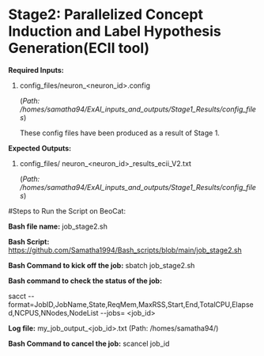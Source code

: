 # Stage2: Parallelized Concept Induction and Label Hypothesis Generation(ECII tool)

**Required Inputs:**

1) config_files/neuron_<neuron_id>.config

     (_Path: /homes/samatha94/ExAI_inputs_and_outputs/Stage1_Results/config_files_)
   
     These config files have been produced as a result of Stage 1.

**Expected Outputs:** 

1) config_files/	neuron_<neuron_id>_results_ecii_V2.txt

    (_Path: /homes/samatha94/ExAI_inputs_and_outputs/Stage1_Results/config_files_)


#Steps to Run the Script on BeoCat:

**Bash file name:** job_stage2.sh

**Bash Script:** https://github.com/Samatha1994/Bash_scripts/blob/main/job_stage2.sh

**Bash Command to kick off the job:** sbatch job_stage2.sh

**Bash command to check the status of the job:**

sacct --format=JobID,JobName,State,ReqMem,MaxRSS,Start,End,TotalCPU,Elapsed,NCPUS,NNodes,NodeList --jobs= <job_id>

**Log file:** my_job_output_<job_id>.txt (Path: /homes/samatha94/)

**Bash Command to cancel the job:** scancel job_id
